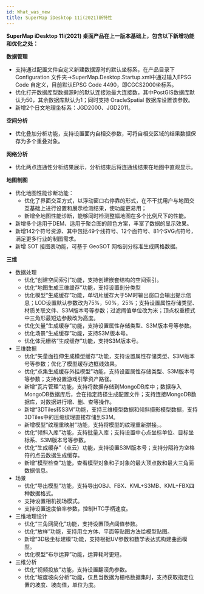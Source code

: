 ```yaml
---
id: What_was_new
title: SuperMap iDesktop 11i(2021)新特性
---
```

**SuperMap iDesktop 11i(2021) 桌面产品在上一版本基础上，包含以下新增功能和优化之处：**

**数据管理**

  * 支持通过配置文件自定义新建数据源时的默认坐标系，在产品目录下Configuration 文件夹->SuperMap.Desktop.Startup.xml中通过输入EPSG Code 自定义，目前默认EPSG Code 4490，即CGCS2000坐标系。
  * 优化打开数据库型数据源时的默认连接池最大连接数，其中PostGIS数据库默认为50，其余数据库默认为1；同时支持 OracleSpatial 数据库设置该参数。
  * 新增2个日文地理坐标系：JGD2000、JGD2011。

**空间分析**

  * 优化叠加分析功能，支持设置面内自相交参数，可将自相交区域的结果数据保存为多个重叠对象。

**网络分析**

  * 优化两点连通性分析结果展示，分析结束后将连通线结果在地图中直观显示。

**地图制图**

  * 优化地图性能诊断功能： 
    * 优化了界面交互方式，以浮动窗口右停靠的形式，在不干扰用户与地图交互基础上进行设置和展示检测结果，使功能更易用；
    * 新增全地图性能诊断，能够同时检测整幅地图在多个比例尺下的性能。
  * 新增多个适用于DEM、适用于聚合图的颜色方案，丰富了数据的显示效果。
  * 新增142个符号资源、其中包括49个线符号、12个面符号、81个SVG点符号，满足更多行业的制图需求。
  * 新增 SOT 接图表功能，可基于 GeoSOT 网格剖分标准生成网格数据。

**三维**

  * 数据处理
    * 优化“创建空间索引”功能，支持创建嵌套结构的空间索引。
    * 优化“地图生成三维缓存”功能，支持设置剖分类型
    * 优化模型“生成缓存”功能，单切片缓存大于5M时输出窗口会输出提示信息；LOD设置默认参数改为75%，50%，25%；支持设置属性存储类型、材质关联文件、S3M版本号等参数；过滤阈值单位改为米；顶点权重模式中三角形最短边参数改为高度。
    * 优化矢量“生成缓存”功能，支持设置属性存储类型、S3M版本号等参数。
    * 优化场景“生成缓存”功能，支持S3M版本号。
    * 优化体元栅格“生成缓存”功能，支持S3M版本号。
  * 三维数据
    * 优化“矢量面拉伸生成模型缓存”功能，支持设置属性存储类型、S3M版本号等参数；优化了模型缓存边框线效果。
    * 优化“点集生成缓存外挂模型”功能，支持设置属性存储类型、S3M版本号等参数；支持设置游戏引擎资产路径。
    * 新增“瓦片管理”功能，支持将数据存储到MongoDB库中；数据存入MongoDB数据库后，会在指定路径生成配置文件；支持连接MongoDB数据库，对数据进行增、删、查等操作。
    * 新增“3DTiles转S3M”功能，支持三维模型数据和倾斜摄影模型数据，支持3DTiles中的压缩纹理直接存储到S3M。
    * 新增模型“纹理重映射”功能，支持将模型的纹理重新拼接。。
    * 优化“倾斜入库”功能，支持批量入库；支持设置中心点坐标单位、目标坐标系、S3M版本号等参数。
    * 优化“生成缓存”（点云）功能，支持设置S3M版本号；支持分隔符为空格符的点云数据生成缓存。
    * 新增“模型检查”功能，查看模型对象和子对象的最大顶点数和最大三角面数据信息。
  * 场景
    * 优化“导出模型”功能，支持导出OBJ、FBX、KML+S3MB、KML+FBX四种数据格式。
    * 支持设置相机视场模式。
    * 支持设置速度倍率参数，控制HTC手柄速度。
  * 三维地理设计
    * 优化“三角网简化”功能，支持设置顶点阈值参数。
    * 优化“放样”功能，支持用立方体、平面等贴图方法给模型贴图。
    * 新增“3D极坐标建模”功能，支持根据UV参数和数学表达式构建曲面模型。
    * 优化模型“布尔运算”功能，运算耗时更短。
  * 三维分析
    * 优化“视频投放”功能，支持设置翻滚角参数。
    * 优化“坡度坡向分析”功能，仅且当数据为栅格数据集时，支持获取指定位置的坡度、坡向值，单位为度。

